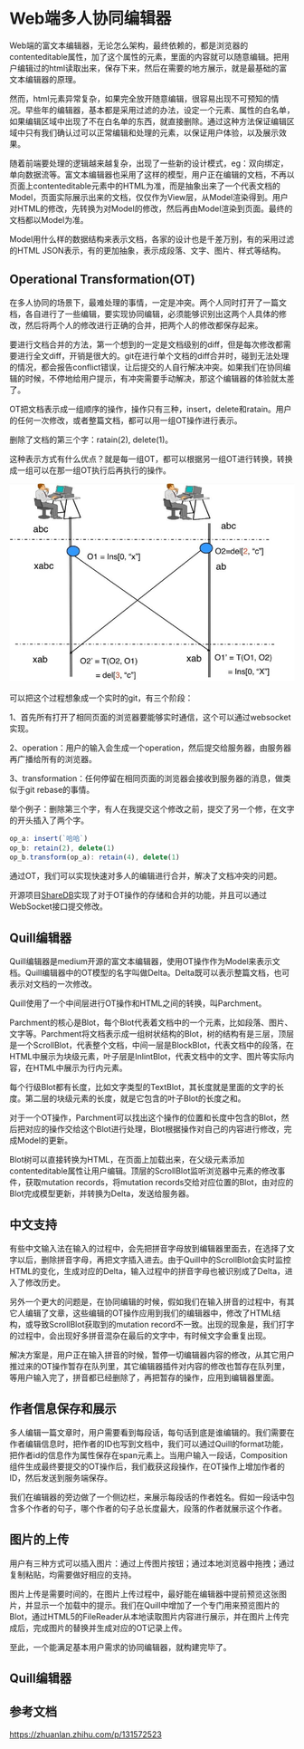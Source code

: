 # Web端多人协同编辑器

Web端的富文本编辑器，无论怎么架构，最终依赖的，都是浏览器的contenteditable属性，加了这个属性的元素，里面的内容就可以随意编辑。把用户编辑过的html读取出来，保存下来，然后在需要的地方展示，就是最基础的富文本编辑器的原理。

然而，html元素异常复杂，如果完全放开随意编辑，很容易出现不可预知的情况。早些年的编辑器，基本都是采用过滤的办法，设定一个元素、属性的白名单，如果编辑区域中出现了不在白名单的东西，就直接删除。通过这种方法保证编辑区域中只有我们确认过可以正常编辑和处理的元素，以保证用户体验，以及展示效果。

随着前端要处理的逻辑越来越复杂，出现了一些新的设计模式，eg：双向绑定，单向数据流等。富文本编辑器也采用了这样的模型，用户正在编辑的文档，不再以页面上contenteditable元素中的HTML为准，而是抽象出来了一个代表文档的Model，页面实际展示出来的文档，仅仅作为View层，从Model渲染得到。用户对HTML的修改，先转换为对Model的修改，然后再由Model渲染到页面。最终的文档都以Model为准。

Model用什么样的数据结构来表示文档，各家的设计也是千差万别，有的采用过滤的HTML JSON表示，有的更加抽象，表示成段落、文字、图片、样式等结构。

## Operational Transformation(OT)

在多人协同的场景下，最难处理的事情，一定是冲突。两个人同时打开了一篇文档，各自进行了一些编辑，要实现协同编辑，必须能够识别出这两个人具体的修改，然后将两个人的修改进行正确的合并，把两个人的修改都保存起来。

要进行文档合并的方法，第一个想到的一定是文档级别的diff，但是每次修改都需要进行全文diff，开销是很大的。git在进行单个文档的diff合并时，碰到无法处理的情况，都会报告conflict错误，让后提交的人自行解决冲突。如果我们在协同编辑的时候，不停地给用户提示，有冲突需要手动解决，那这个编辑器的体验就太差了。

OT把文档表示成一组顺序的操作，操作只有三种，insert，delete和ratain。用户的任何一次修改，或者整篇文档，都可以用一组OT操作进行表示。

删除了文档的第三个字：ratain(2), delete(1)。

这种表示方式有什么优点？就是每一组OT，都可以根据另一组OT进行转换，转换成一组可以在那一组OT执行后再执行的操作。

![ot.jpeg](/note/assets/imgs/rt-coll-editor-ot.jpeg)

可以把这个过程想象成一个实时的git，有三个阶段：

1、首先所有打开了相同页面的浏览器要能够实时通信，这个可以通过websocket实现。

2、operation：用户的输入会生成一个operation，然后提交给服务器，由服务器再广播给所有的浏览器。

3、transformation：任何停留在相同页面的浏览器会接收到服务器的消息，做类似于git rebase的事情。

举个例子：删除第三个字，有人在我提交这个修改之前，提交了另一个修，在文字的开头插入了两个字。

```js
op_a: insert(`哈哈`)
op_b: retain(2), delete(1)
op_b.transform(op_a): retain(4), delete(1)
```

通过OT，我们可以实现快速对多人的编辑进行合并，解决了文档冲突的问题。

开源项目[ShareDB](https://github.com/share/sharedb)实现了对于OT操作的存储和合并的功能，并且可以通过WebSocket接口提交修改。

## Quill编辑器

Quill编辑器是medium开源的富文本编辑器，使用OT操作作为Model来表示文档。Quill编辑器中的OT模型的名字叫做Delta。Delta既可以表示整篇文档，也可表示对文档的一次修改。

Quill使用了一个中间层进行OT操作和HTML之间的转换，叫Parchment。

Parchment的核心是Blot，每个Blot代表着文档中的一个元素，比如段落、图片、文字等。Parchment将文档表示成一组树状结构的Blot，树的结构有是三层，顶层是一个ScrollBlot，代表整个文档，中间一层是BlockBlot，代表文档中的段落，在HTML中展示为块级元素，叶子层是InlintBlot，代表文档中的文字、图片等实际内容，在HTML中展示为行内元素。

每个行级Blot都有长度，比如文字类型的TextBlot，其长度就是里面的文字的长度。第二层的块级元素的长度，就是它包含的叶子Blot的长度之和。

对于一个OT操作，Parchment可以找出这个操作的位置和长度中包含的Blot，然后把对应的操作交给这个Blot进行处理，Blot根据操作对自己的内容进行修改，完成Model的更新。

Blot树可以直接转换为HTML，在页面上加载出来，在父级元素添加contenteditable属性让用户编辑。顶层的ScrollBlot监听浏览器中元素的修改事件，获取mutation records，将mutation records交给对应位置的Blot，由对应的Blot完成模型更新，并转换为Delta，发送给服务器。

## 中文支持

有些中文输入法在输入的过程中，会先把拼音字母放到编辑器里面去，在选择了文字以后，删除拼音字母，再把文字插入进去。由于Quill中的ScrollBlot会实时监控HTML的变化，生成对应的Delta，输入过程中的拼音字母也被识别成了Delta，进入了修改历史。

另外一个更大的问题是，在协同编辑的时候，假如我们在输入拼音的过程中，有其它人编辑了文章，这些编辑的OT操作应用到我们的编辑器中，修改了HTML结构，或导致ScrollBlot获取到的mutation record不一致。出现的现象是，我们打字的过程中，会出现好多拼音混杂在最后的文字中，有时候文字会重复出现。

解决方案是，用户正在输入拼音的时候，暂停一切编辑器内容的修改，从其它用户推过来的OT操作暂存在队列里，其它编辑器插件对内容的修改也暂存在队列里，等用户输入完了，拼音都已经删除了，再把暂存的操作，应用到编辑器里面。

## 作者信息保存和展示

多人编辑一篇文章时，用户需要看到每段话，每句话到底是谁编辑的。我们需要在作者编辑信息时，把作者的ID也写到文档中，我们可以通过Quill的format功能，把作者id的信息作为属性保存在span元素上。当用户输入一段话，Composition组件生成最终要提交的OT操作后，我们截获这段操作，在OT操作上增加作者的ID，然后发送到服务端保存。

我们在编辑器的旁边做了一个侧边栏，来展示每段话的作者姓名。假如一段话中包含多个作者的句子，哪个作者的句子总长度最大，段落的作者就展示这个作者。

## 图片的上传

用户有三种方式可以插入图片：通过上传图片按钮；通过本地浏览器中拖拽；通过复制粘贴，均需要做好相应的支持。

图片上传是需要时间的，在图片上传过程中，最好能在编辑器中提前预览这张图片，并显示一个加载中的提示。我们在Quill中增加了一个专门用来预览图片的Blot，通过HTML5的FileReader从本地读取图片内容进行展示，并在图片上传完成后，完成图片的替换并生成对应的OT记录上传。

至此，一个能满足基本用户需求的协同编辑器，就构建完毕了。

## Quill编辑器




## 参考文档

https://zhuanlan.zhihu.com/p/131572523
